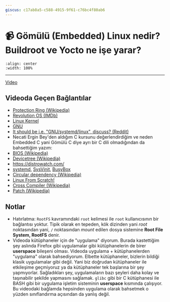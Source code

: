 ```yaml
---
giscus: c17ab8a5-c588-4915-9f61-c76bc4f80ab6
---
```


# 📹 Gömülü (Embedded) Linux nedir? Buildroot ve Yocto ne işe yarar?

```{youtube} Nv5_U1VWXlk
:align: center
:width: 100%
```

---

[Video](https://www.youtube.com/watch?v=Nv5_U1VWXlk)

## Videoda Geçen Bağlantılar

- [Protection Ring (Wikipedia)](https://en.wikipedia.org/wiki/Protection_ring)
- [Revolution OS (IMDb)](https://www.imdb.com/title/tt0308808/)
- [Linux Kernel](https://www.kernel.org/)
- [GNU](https://www.gnu.org)
- [It should be i.e. "GNU/systemd/linux", discuss?
  (Reddit)](https://www.reddit.com/r/linuxmasterrace/comments/36jcfa/it_should_be_ie_gnusystemdlinux_discuss)
- Necati Ergin Bey'den aldığım C kursunu değerlendirdiğim ve neden Embedded C
  yani Gömülü C diye ayrı bir C dili olmadığından da bahsettiğim yazım:
  [](/c/220-saatlik-c-kursu-alinir-mi.md)
- [BIOS (Wikipedia)](https://en.wikipedia.org/wiki/BIOS)
- [Devicetree (Wikipedia)](https://en.wikipedia.org/wiki/Devicetree)
- <https://distrowatch.com/>
- [systemd](https://systemd.io/),
  [SysVinit](https://wiki.archlinux.org/title/SysVinit),
  [BusyBox](https://en.wikipedia.org/wiki/BusyBox)
- [Circular dependency (Wikipedia)](https://en.wikipedia.org/wiki/Circular_dependency)
- [Linux From Scratch!](https://www.linuxfromscratch.org/)
- [Cross Compiler (Wikipedia)](https://en.wikipedia.org/wiki/Cross_compiler)
- [Patch (Wikipedia)](https://en.wikipedia.org/wiki/Patch_(Unix))

## Notlar

- Hatırlatma: `RootFS` kavramındaki `root` kelimesi ile `root` kullanıcısının
  bir bağlantısı yoktur. Tipik olarak en tepeden, kök dizinden yani
  *root* noktasından yani, `/` noktasından *mount* edilen dosya sistemine
  **Root File System, RootFS** denir.
- Videoda kütüphaneler için de "uygulama" diyorum. Burada kastettiğim şey aslında
  Firefox gibi uygulamalar gibi kütüphanelerin de birer **userspace** bileşeni
  olması. Videoda uygulama + kütüphanelerden "uygulama" olarak bahsediyorum.
  Elbette kütüphaneler, bizlerin bildiği klasik uygulamalar gibi değil. Yani
  biz doğrudan kütüphaneler ile etkileşime geçmiyoruz ya da kütüphaneler tek
  başlarına bir şey yapmıyorlar. Sağladıkları şey, uygulamaların bazı şeyleri
  daha kolay ve taşınabilir şekilde yapmasını sağlamak. `glibc` gibi bir C
  kütüphanesi ile BASH gibi bir uygulama işletim sisteminin **userspace**
  kısmında çalışıyor. Bu videodaki bağlamda hepsinden uygulama olarak bahsetmek
  o yüzden sınıflandırma açısından da yanlış değil.
